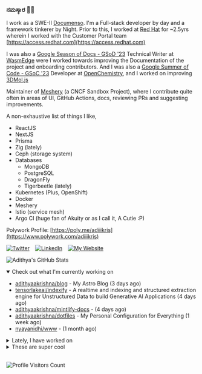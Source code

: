 ### ನಮಸ್ಕಾರ 🙏🏼
  
I work as a SWE-II [Documenso](https://documenso.com). I'm a Full-stack developer by day and a framework tinkerer by Night. Prior to this, I worked at [Red Hat](https://redhat.com) for ~2.5yrs wherein I worked with the Customer Portal team [https://access.redhat.com](https://access.redhat.com)

I was also a [Google Season of Docs - GSoD '23](https://developers.google.com/season-of-docs) Technical Writer at [WasmEdge](https://github.com/WasmEdge) were I worked towards improving the Documentation of the project and onboarding contributors. And I was also a [Google Summer of Code - GSoC '23](https://summerofcode.withgoogle.com/) Developer at [OpenChemistry](https://openchemistry.org), and I worked on improving [3DMol.js](https://github.com/3dmol/3Dmol.js)

Maintainer of [Meshery](https://github.com/meshery) (a CNCF Sandbox Project), where I contribute quite often in areas of UI, GitHub Actions, docs, reviewing PRs and suggesting improvements.

A non-exhaustive list of things I like,

- ReactJS
- NextJS
- Prisma
- Zig (lately)
- Ceph (storage system)
- Databases
  - MongoDB
  - PostgreSQL
  - DragonFly
  - Tigerbeetle (lately)
- Kubernetes (Plus, OpenShift)
- Docker
- Meshery
- Istio (service mesh)
- Argo CI (huge fan of Akuity or as I call it, A Cutie :P)

Polywork Profile: [https://poly.me/adiiikris](https://www.polywork.com/adiiikris)

[![Twitter](https://img.shields.io/badge/-@adii_kris-%231DA1F2?style=for-the-badge&logo=twitter&logoColor=ffffff)](https:/twitter.adikris.in) &ensp;
[![LinkedIn](https://img.shields.io/badge/-Adithya%20Krishna-%230A67C3?style=for-the-badge&logo=linkedin&logoColor=ffffff)](https://linkedin.adikris.in/) &ensp;
[![My Website](https://img.shields.io/badge/-My%20Website-%230A67C3?style=for-the-badge)](https://adikris.in/)



![Adithya's GitHub Stats](https://github-readme-stats.vercel.app/api?username=adithyaakrishna&show_icons=true&hide_border=true&title_color=fff&icon_color=79ff97&text_color=9f9f9f&bg_color=151515)


<details open="true">
  <summary>Check out what I'm currently working on</summary>
  
  - [adithyaakrishna/blog](https://github.com/adithyaakrishna/blog) - My Astro Blog (3 days ago)
  - [tensorlakeai/indexify](https://github.com/tensorlakeai/indexify) - A realtime and indexing and structured extraction engine for Unstructured Data to build Generative AI Applications (4 days ago)
  - [adithyaakrishna/mintlify-docs](https://github.com/adithyaakrishna/mintlify-docs) -  (4 days ago)
  - [adithyaakrishna/dotfiles](https://github.com/adithyaakrishna/dotfiles) - My Personal Configuration for Everything (1 week ago)
  - [nyayanidhi/www](https://github.com/nyayanidhi/www) -  (1 month ago)
</details>

<details>
  <summary>Lately, I have worked on</summary>
  
  - [feat: extraction graph and sub extraction graph pages](https://github.com/tensorlakeai/indexify/pull/711) on [tensorlakeai/indexify](https://github.com/tensorlakeai/indexify) (4 days ago)
  - [feat: update extractors page ui and fix rendering of data](https://github.com/tensorlakeai/indexify/pull/704) on [tensorlakeai/indexify](https://github.com/tensorlakeai/indexify) (1 week ago)
  - [chore: update imports to commonjs](https://github.com/tensorlakeai/indexify/pull/697) on [tensorlakeai/indexify](https://github.com/tensorlakeai/indexify) (1 week ago)
  - [chore: move js file for actions](https://github.com/tensorlakeai/indexify/pull/696) on [tensorlakeai/indexify](https://github.com/tensorlakeai/indexify) (1 week ago)
  - [feat: add infobox for text and updated table stylings](https://github.com/tensorlakeai/indexify/pull/684) on [tensorlakeai/indexify](https://github.com/tensorlakeai/indexify) (1 week ago)
</details>

<details>
  <summary>These are super cool</summary>
  
  - [e2b-dev/code-interpreter](https://github.com/e2b-dev/code-interpreter) - Python &amp; JS/TS SDK for adding code interpreting to your AI app  (2 days ago)
  - [joswayski/averagedatabase](https://github.com/joswayski/averagedatabase) - The only database built from the ground up for the average developer. (2 days ago)
  - [ZeroThreshold/oraapp](https://github.com/ZeroThreshold/oraapp) - The frontend for offroad academies (3 days ago)
  - [SciPhi-AI/R2R](https://github.com/SciPhi-AI/R2R) - production-ready RAG engine with a sh*t ton of features. (1 week ago)
  - [tensorlakeai/indexify-extractors](https://github.com/tensorlakeai/indexify-extractors) - Production ready extractors for transformation, extracting embedding or structured data from unstructured data sources.  (1 week ago)
</details>

<br> 

![Profile Visitors Count](https://profile-counter.glitch.me/adithyaakrishna/count.svg)
